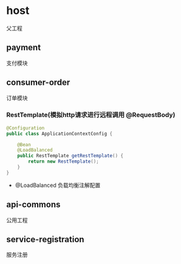 # host
父工程

## payment
支付模块

## consumer-order
订单模块

### RestTemplate(模拟http请求进行远程调用 @RequestBody)
```java
@Configuration
public class ApplicationContextConfig {

    @Bean
    @LoadBalanced
    public RestTemplate getRestTemplate() {
        return new RestTemplate();
    }
}
```
-   @LoadBalanced 负载均衡注解配置

## api-commons
公用工程

## service-registration
服务注册
